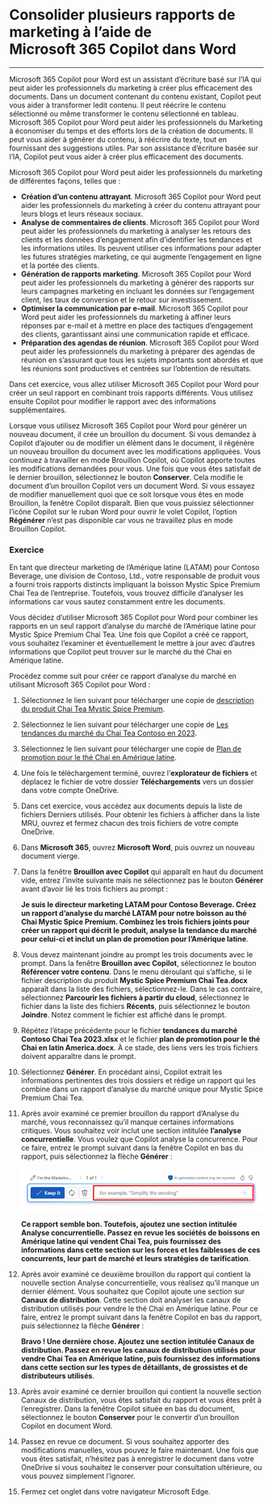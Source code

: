 # Consolider plusieurs rapports de marketing à l’aide de Microsoft 365 Copilot dans Word
---
Microsoft 365 Copilot pour Word est un assistant d’écriture basé sur l’IA qui peut aider les professionnels du marketing à créer plus efficacement des documents. Dans un document contenant du contenu existant, Copilot peut vous aider à transformer ledit contenu. Il peut réécrire le contenu sélectionné ou même transformer le contenu sélectionné en tableau. Microsoft 365 Copilot pour Word peut aider les professionnels du Marketing à économiser du temps et des efforts lors de la création de documents. Il peut vous aider à générer du contenu, à réécrire du texte, tout en fournissant des suggestions utiles. Par son assistance d’écriture basée sur l’IA, Copilot peut vous aider à créer plus efficacement des documents.

Microsoft 365 Copilot pour Word peut aider les professionnels du marketing de différentes façons, telles que :

 -  **Création d’un contenu attrayant**. Microsoft 365 Copilot pour Word peut aider les professionnels du marketing à créer du contenu attrayant pour leurs blogs et leurs réseaux sociaux.
 -  **Analyse de commentaires de clients**. Microsoft 365 Copilot pour Word peut aider les professionnels du marketing à analyser les retours des clients et les données d’engagement afin d’identifier les tendances et les informations utiles. Ils peuvent utiliser ces informations pour adapter les futures stratégies marketing, ce qui augmente l’engagement en ligne et la portée des clients.
 -  **Génération de rapports marketing**. Microsoft 365 Copilot pour Word peut aider les professionnels du marketing à générer des rapports sur leurs campagnes marketing en incluant les données sur l’engagement client, les taux de conversion et le retour sur investissement.
 -  **Optimiser la communication par e-mail**. Microsoft 365 Copilot pour Word peut aider les professionnels du marketing à affiner leurs réponses par e-mail et à mettre en place des tactiques d’engagement des clients, garantissant ainsi une communication rapide et efficace.
 -  **Préparation des agendas de réunion**. Microsoft 365 Copilot pour Word peut aider les professionnels du marketing à préparer des agendas de réunion en s’assurant que tous les sujets importants sont abordés et que les réunions sont productives et centrées sur l’obtention de résultats.

Dans cet exercice, vous allez utiliser Microsoft 365 Copilot pour Word pour créer un seul rapport en combinant trois rapports différents. Vous utilisez ensuite Copilot pour modifier le rapport avec des informations supplémentaires.

Lorsque vous utilisez Microsoft 365 Copilot pour Word pour générer un nouveau document, il crée un brouillon du document. Si vous demandez à Copilot d’ajouter ou de modifier un élément dans le document, il régénère un nouveau brouillon du document avec les modifications appliquées. Vous continuez à travailler en mode Brouillon Copilot, où Copilot apporte toutes les modifications demandées pour vous. Une fois que vous êtes satisfait de le dernier brouillon, sélectionnez le bouton **Conserver**. Cela modifie le document d’un brouillon Copilot vers un document Word. Si vous essayez de modifier manuellement quoi que ce soit lorsque vous êtes en mode Brouillon, la fenêtre Copilot disparaît. Bien que vous puissiez sélectionner l’icône Copilot sur le ruban Word pour ouvrir le volet Copilot, l’option **Régénérer** n’est pas disponible car vous ne travaillez plus en mode Brouillon Copilot.

### Exercice

En tant que directeur marketing de l’Amérique latine (LATAM) pour Contoso Beverage, une division de Contoso, Ltd., votre responsable de produit vous a fourni trois rapports distincts impliquant la boisson Mystic Spice Premium Chai Tea de l’entreprise. Toutefois, vous trouvez difficile d’analyser les informations car vous sautez constamment entre les documents.

Vous décidez d’utiliser Microsoft 365 Copilot pour Word pour combiner les rapports en un seul rapport d’analyse du marché de l’Amérique latine pour Mystic Spice Premium Chai Tea. Une fois que Copilot a créé ce rapport, vous souhaitez l’examiner et éventuellement le mettre à jour avec d’autres informations que Copilot peut trouver sur le marché du thé Chai en Amérique latine.

Procédez comme suit pour créer ce rapport d’analyse du marché en utilisant Microsoft 365 Copilot pour Word :

1.  Sélectionnez le lien suivant pour télécharger une copie de [description du produit Chai Tea Mystic Spice Premium](https://go.microsoft.com/fwlink/?linkid=2268929).
2.  Sélectionnez le lien suivant pour télécharger une copie de [Les tendances du marché du Chai Tea Contoso en 2023](https://go.microsoft.com/fwlink/?linkid=2269122).
3.  Sélectionnez le lien suivant pour télécharger une copie de [Plan de promotion pour le thé Chai en Amérique latine](https://go.microsoft.com/fwlink/?linkid=2269126).
4.  Une fois le téléchargement terminé, ouvrez l’**explorateur de fichiers** et déplacez le fichier de votre dossier **Téléchargements** vers un dossier dans votre compte OneDrive.
5.  Dans cet exercice, vous accédez aux documents depuis la liste de fichiers Derniers utilisés. Pour obtenir les fichiers à afficher dans la liste MRU, ouvrez et fermez chacun des trois fichiers de votre compte OneDrive.
6.  Dans **Microsoft 365**, ouvrez **Microsoft Word**, puis ouvrez un nouveau document vierge.
7.  Dans la fenêtre **Brouillon avec Copilot** qui apparaît en haut du document vide, entrez l’invite suivante mais ne sélectionnez pas le bouton **Générer** avant d’avoir lié les trois fichiers au prompt :
    
    **Je suis le directeur marketing LATAM pour Contoso Beverage. Créez un rapport d’analyse du marché LATAM pour notre boisson au thé Chai Mystic Spice Premium. Combinez les trois fichiers joints pour créer un rapport qui décrit le produit, analyse la tendance du marché pour celui-ci et inclut un plan de promotion pour l’Amérique latine**.
8.  Vous devez maintenant joindre au prompt les trois documents avec le prompt. Dans la fenêtre **Brouillon avec Copilot**, sélectionnez le bouton **Référencer votre contenu**. Dans le menu déroulant qui s’affiche, si le fichier description du produit **Mystic Spice Premium Chai Tea.docx** apparaît dans la liste des fichiers, sélectionnez-le. Dans le cas contraire, sélectionnez **Parcourir les fichiers à partir du cloud**, sélectionnez le fichier dans la liste des fichiers **Récents**, puis sélectionnez le bouton **Joindre**. Notez comment le fichier est affiché dans le prompt.
9.  Répétez l’étape précédente pour le fichier **tendances du marché Contoso Chai Tea 2023.xlsx** et le fichier **plan de promotion pour le thé Chai en latin America.docx**. À ce stade, des liens vers les trois fichiers doivent apparaître dans le prompt.
10. Sélectionnez **Générer**. En procédant ainsi, Copilot extrait les informations pertinentes des trois dossiers et rédige un rapport qui les combine dans un rapport d’analyse du marché unique pour Mystic Spice Premium Chai Tea.
11. Après avoir examiné ce premier brouillon du rapport d’Analyse du marché, vous reconnaissez qu’il manque certaines informations critiques. Vous souhaitez voir inclut une section intitulée **l’analyse concurrentielle**. Vous voulez que Copilot analyse la concurrence. Pour ce faire, entrez le prompt suivant dans la fenêtre Copilot en bas du rapport, puis sélectionnez la flèche **Générer** :
    
    ![Capture d’écran montrant la fenêtre d’invite Copilot qui apparaît en bas d’un document Word.](../media/copilot-window-word-a5ec12f6.png)
    
    
    **Ce rapport semble bon. Toutefois, ajoutez une section intitulée Analyse concurrentielle. Passez en revue les sociétés de boissons en Amérique latine qui vendent Chai Tea, puis fournissez des informations dans cette section sur les forces et les faiblesses de ces concurrents, leur part de marché et leurs stratégies de tarification**.
12. Après avoir examiné ce deuxième brouillon du rapport qui contient la nouvelle section Analyse concurrentielle, vous réalisez qu’il manque un dernier élément. Vous souhaitez que Copilot ajoute une section sur **Canaux de distribution**. Cette section doit analyser les canaux de distribution utilisés pour vendre le thé Chai en Amérique latine. Pour ce faire, entrez le prompt suivant dans la fenêtre Copilot en bas du rapport, puis sélectionnez la flèche **Générer** :
    
    **Bravo ! Une dernière chose. Ajoutez une section intitulée Canaux de distribution. Passez en revue les canaux de distribution utilisés pour vendre Chai Tea en Amérique latine, puis fournissez des informations dans cette section sur les types de détaillants, de grossistes et de distributeurs utilisés**.
13. Après avoir examiné ce dernier brouillon qui contient la nouvelle section Canaux de distribution, vous êtes satisfait du rapport et vous êtes prêt à l’enregistrer. Dans la fenêtre Copilot située en bas du document, sélectionnez le bouton **Conserver** pour le convertir d’un brouillon Copilot en document Word.
14. Passez en revue ce document. Si vous souhaitez apporter des modifications manuelles, vous pouvez le faire maintenant. Une fois que vous êtes satisfait, n’hésitez pas à enregistrer le document dans votre OneDrive si vous souhaitez le conserver pour consultation ultérieure, ou vous pouvez simplement l’ignorer.
15. Fermez cet onglet dans votre navigateur Microsoft Edge.
